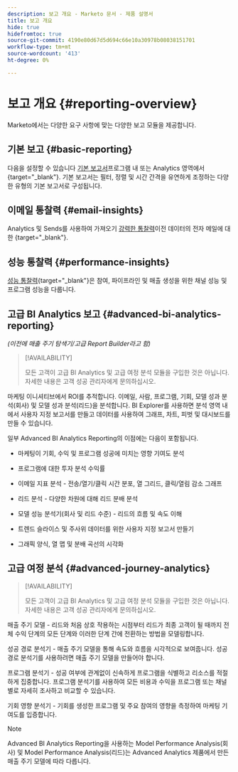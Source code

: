 ```yaml
---
description: 보고 개요 - Marketo 문서 - 제품 설명서
title: 보고 개요
hide: true
hidefromtoc: true
source-git-commit: 4190e80d67d5d694c66e10a30978b08038151701
workflow-type: tm+mt
source-wordcount: '413'
ht-degree: 0%

---
```



# 보고 개요 {#reporting-overview}

Marketo에서는 다양한 요구 사항에 맞는 다양한 보고 모듈을 제공합니다.

## 기본 보고 {#basic-reporting}

다음을 설정할 수 있습니다 [기본 보고서](/help/marketo/product-docs/reporting/basic-reporting/report-types/report-type-overview.md)프로그램 내 또는 Analytics 영역에서 {target=&quot;_blank&quot;}. 기본 보고서는 필터, 정렬 및 시간 간격을 유연하게 조정하는 다양한 유형의 기본 보고서로 구성됩니다.

## 이메일 통찰력 {#email-insights}

Analytics 및 Sends를 사용하여 가져오기 [강력한 통찰력](/help/marketo/product-docs/reporting/email-insights/email-insights-overview.md)이전 데이터의 전자 메일에 대한 {target=&quot;_blank&quot;}.

## 성능 통찰력 {#performance-insights}

[성능 통찰력](/help/marketo/product-docs/reporting/performance-insights/performance-insights-overview.md){target=&quot;_blank&quot;}은 참여, 파이프라인 및 매출 생성을 위한 채널 성능 및 프로그램 성능을 다룹니다.

## 고급 BI Analytics 보고 {#advanced-bi-analytics-reporting}

_(이전에 매출 주기 탐색기/고급 Report Builder라고 함)_

>[!AVAILABILITY]
>
>모든 고객이 고급 BI Analytics 및 고급 여정 분석 모듈을 구입한 것은 아닙니다. 자세한 내용은 고객 성공 관리자에게 문의하십시오.

마케팅 이니셔티브에서 ROI를 추적합니다. 이메일, 사람, 프로그램, 기회, 모델 성과 분석(회사) 및 모델 성과 분석(리드)을 분석합니다. BI Explorer를 사용하면 분석 영역 내에서 사용자 지정 보고서를 만들고 데이터를 사용하여 그래프, 차트, 피벗 및 대시보드를 만들 수 있습니다.

일부 Advanced BI Analytics Reporting의 이점에는 다음이 포함됩니다.

* 마케팅이 기회, 수익 및 프로그램 성공에 미치는 영향 기여도 분석

* 프로그램에 대한 투자 분석 수익률

* 이메일 지표 분석 - 전송/열기/클릭 시간 분포, 열 그리드, 클릭/열림 감소 그래프

* 리드 분석 - 다양한 차원에 대해 리드 분배 분석

* 모델 성능 분석기(회사 및 리드 수준) - 리드의 흐름 및 속도 이해

* 트렌드 슬라이스 및 주사위 데이터를 위한 사용자 지정 보고서 만들기

* 그래픽 양식, 열 맵 및 분배 곡선의 시각화

## 고급 여정 분석 {#advanced-journey-analytics}

>[!AVAILABILITY]
>
>모든 고객이 고급 BI Analytics 및 고급 여정 분석 모듈을 구입한 것은 아닙니다. 자세한 내용은 고객 성공 관리자에게 문의하십시오.

매출 주기 모델 - 리드와 처음 상호 작용하는 시점부터 리드가 최종 고객이 될 때까지 전체 수익 단계의 모든 단계와 이러한 단계 간에 전환하는 방법을 모델링합니다.

성공 경로 분석기 - 매출 주기 모델을 통해 속도와 흐름을 시각적으로 보여줍니다. 성공 경로 분석기를 사용하려면 매출 주기 모델을 만들어야 합니다.

프로그램 분석기 - 성공 여부에 관계없이 신속하게 프로그램을 식별하고 리소스를 적절하게 집중합니다. 프로그램 분석기를 사용하여 모든 비용과 수익을 프로그램 또는 채널별로 자세히 조사하고 비교할 수 있습니다.

기회 영향 분석기 - 기회를 생성한 프로그램 및 주요 참여의 영향을 측정하여 마케팅 기여도를 입증합니다.

>[!NOTE]
>
>Advanced BI Analytics Reporting을 사용하는 Model Performance Analysis(회사) 및 Model Performance Analysis(리드)는 Advanced Analytics 제품에서 만든 매출 주기 모델에 따라 다릅니다.





